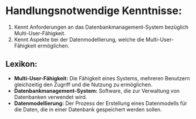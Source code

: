 # **Handlungsnotwendige Kenntnisse:**  

1. Kennt Anforderungen an das Datenbankmanagement-System bezüglich Multi-User-Fähigkeit.  
2. Kennt Aspekte bei der Datenmodellierung, welche die Multi-User-Fähigkeit ermöglichen.

## **Lexikon:**

- **Multi-User-Fähigkeit:** Die Fähigkeit eines Systems, mehreren Benutzern gleichzeitig den Zugriff und die Nutzung zu ermöglichen.
- **Datenbankmanagement-System:** Software, die zur Verwaltung von Datenbanken verwendet wird.
- **Datenmodellierung:** Der Prozess der Erstellung eines Datenmodells für die Daten, die in einer Datenbank gespeichert werden sollen.
